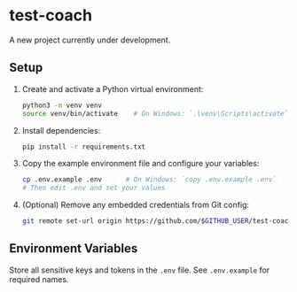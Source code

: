 # test-coach

A new project currently under development.

## Setup

1. Create and activate a Python virtual environment:
   ```bash
   python3 -m venv venv
   source venv/bin/activate    # On Windows: `.\venv\Scripts\activate`
   ```
2. Install dependencies:
   ```bash
   pip install -r requirements.txt
   ```
3. Copy the example environment file and configure your variables:
   ```bash
   cp .env.example .env      # On Windows: `copy .env.example .env`
   # Then edit .env and set your values
   ```
4. (Optional) Remove any embedded credentials from Git config:
   ```bash
   git remote set-url origin https://github.com/$GITHUB_USER/test-coach.git
   ```

## Environment Variables

Store all sensitive keys and tokens in the `.env` file. See `.env.example` for required names.
